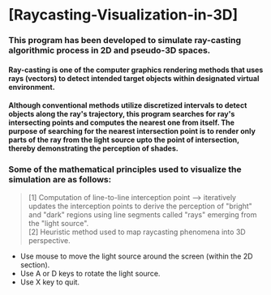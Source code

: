 # [Raycasting-Visualization-in-3D]

### This program has been developed to simulate ray-casting algorithmic process in 2D and pseudo-3D spaces.

#### Ray-casting is one of the computer graphics rendering methods that uses rays (vectors) to detect intended target objects within designated virtual environment.
#### Although conventional methods utilize discretized intervals to detect objects along the ray's trajectory, this program searches for ray's intersecting points and computes the nearest one from itself. The purpose of searching for the nearest intersection point is to render only parts of the ray from the light source upto the point of intersection, thereby demonstrating the perception of shades. 

### Some of the mathematical principles used to visualize the simulation are as follows:
> [1] Computation of line-to-line interception point --> iteratively updates the interception points to derive the perception of "bright" and "dark" regions using line segments called "rays" emerging from the "light source". \
> [2] Heuristic method used to map raycasting phenomena into 3D perspective. 

- Use mouse to move the light source around the screen (within the 2D section).
- Use A or D keys to rotate the light source.
- Use X key to quit.

